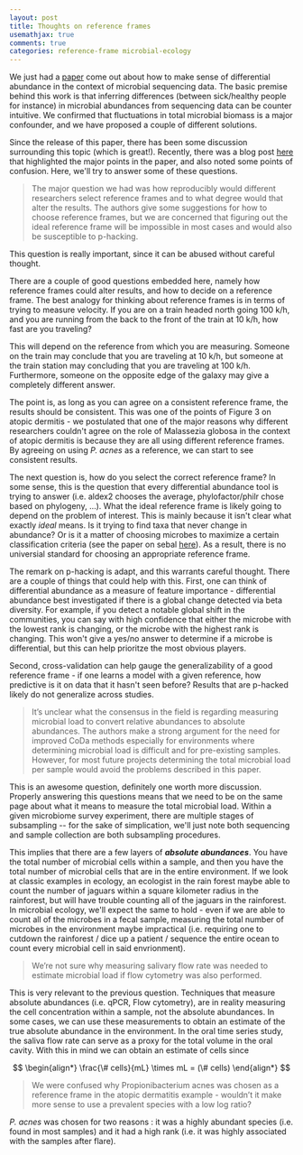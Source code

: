 ```yaml
---
layout: post
title: Thoughts on reference frames
usemathjax: true
comments: true
categories: reference-frame microbial-ecology
---
```


We just had a [paper](https://www.nature.com/articles/s41467-019-10656-5) come out about how to make sense of differential abundance in the context of microbial sequencing data.  The basic premise behind this work is that inferring differences (between sick/healthy people for instance) in microbial abundances from sequencing data can be counter intuitive.  We confirmed that fluctuations in total microbial biomass is a major confounder, and we have proposed a couple of different solutions.

Since the release of this paper, there has been some discussion surrounding this topic (which is great!). Recently, there was a blog post [here](http://dalmug.org/reference-frames/) that highlighted the major points in the paper, and also noted some points of confusion.  Here, we'll try to answer some of these questions.


> The major question we had was how reproducibly would different researchers select reference frames and to what degree would that alter the results. The authors give some suggestions for how to choose reference frames, but we are concerned that figuring out the ideal reference frame will be impossible in most cases and would also be susceptible to p-hacking.


This question is really important, since it can be abused without careful thought.  

There are a couple of good questions embedded here, namely how reference frames could alter results, and how to decide on a reference frame. The best analogy for thinking about reference frames is in terms of trying to measure velocity.  If you are on a train headed north going 100 k/h, and you are running from the back to the front of the train at 10 k/h, how fast are you traveling?

This will depend on the reference from which you are measuring.  Someone on the train may conclude that you are traveling at 10 k/h, but someone at the train station may concluding that you are traveling at 100 k/h.  Furthermore, someone on the opposite edge of the galaxy may give a completely different answer.

The point is, as long as you can agree on a consistent reference frame, the results should be consistent.  This was one of the points of Figure 3 on atopic dermitis - we postulated that one of the major reasons why different researchers couldn't agree on the role of Malassezia globosa in the context of atopic dermitis is because they are all using different reference frames.  By agreeing on using _P. acnes_ as a reference, we can start to see consistent results.

The next question is, how do you select the correct reference frame?  In some sense, this is the question that every differential abundance tool is trying to answer (i.e. aldex2 chooses the average, phylofactor/philr chose based on phylogeny, ...).   What the ideal reference frame is likely going to depend on the problem of interest.  This is mainly because it isn't clear what exactly _ideal_ means.  Is it trying to find taxa that never change in abundance?  Or is it a matter of choosing microbes to maximize a certain classification criteria (see the paper on sebal [here](https://msystems.asm.org/content/3/4/e00053-18)).  As a result, there is no universial standard for choosing an appropriate reference frame.

The remark on p-hacking is adapt, and this warrants careful thought.  There are a couple of things that could help with this.  First, 
one can think of differential abundance as a measure of feature importance - differential abundance best investigated if there is a global change detected via beta diversity. For example, if you detect a notable global shift in the communities, you can say with high confidence that either the microbe with the lowest rank is changing, or the microbe with the highest rank is changing. This won't give a yes/no answer to determine if a microbe is differential, but this can help prioritze the most obvious players.

Second, cross-validation can help gauge the generalizability of a good reference frame - if one learns a model with a given reference, how predictive is it on data that it hasn't seen before?  Results that are p-hacked likely do not generalize across studies.

>It’s unclear what the consensus in the field is regarding measuring microbial load to convert relative abundances to absolute abundances. The authors make a strong argument for the need for improved CoDa methods especially for environments where determining microbial load is difficult and for pre-existing samples. However, for most future projects determining the total microbial load per sample would avoid the problems described in this paper.

This is an awesome question, definitely one worth more discussion.  Properly answering this questions means that we need to be on the same page about what it means to measure the total microbial load.  Within a given microbiome survey experiment, there are multiple stages of subsampling -- for the sake of simplication, we'll just note both sequencing and sample collection are both subsampling procedures.

This implies that there are a few layers of ___absolute abundances___.  You have the total number of microbial cells within a sample, and then you have the total number of microbial cells that are in the entire environment.  If we look at classic examples in ecology, an ecologist in the rain forest maybe able to count the number of jaguars within a square kilometer radius in the rainforest, but will have trouble counting all of the jaguars in the rainforest.  In microbial ecology, we'll expect the same to hold - even if we are able to count all of the microbes in a fecal sample, measuring the total number of microbes in the environment maybe impractical (i.e. requiring one to cutdown the rainforest / dice up a patient / sequence the entire ocean to count every microbial cell in said envrionment).  


> We’re not sure why measuring salivary flow rate was needed to estimate microbial load if flow cytometry was also performed.

This is very relevant to the previous question.  Techniques that measure absolute abundances (i.e. qPCR, Flow cytometry), are in reality measuring the cell concentration within a sample, not the absolute abundances.  In some cases, we can use these measurements to obtain an estimate of the true absolute abundance in the environment.  In the oral time series study, the saliva flow rate can serve as a proxy for the total volume in the oral cavity. With this in mind we can obtain an estimate of cells since

$$
\begin{align*}
 \frac{\# cells}{mL} \times mL = (\# cells)
\end{align*}
$$

> We were confused why Propionibacterium acnes was chosen as a reference frame in the atopic dermatitis example - wouldn’t it make more sense to use a prevalent species with a low log ratio?

_P. acnes_ was chosen for two reasons : it was a highly abundant species (i.e. found in most samples) and it had a high rank (i.e. it was highly associated with the samples after flare).


